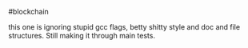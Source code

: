 #blockchain

this one is ignoring stupid gcc flags, betty shitty style and doc and file structures. Still making it through main tests.
